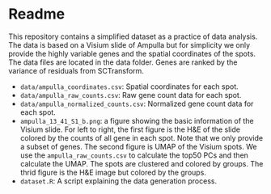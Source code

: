 # Readme
This repository contains a simplified dataset as a practice of data analysis. The data is based on a Visium slide of Ampulla but for simplicity we only provide the highly variable genes and the spatial coordinates of the spots. The data files are located in the data folder. Genes are ranked by the variance of residuals from SCTransform.

- `data/ampulla_coordinates.csv`: Spatial coordinates for each spot.
- `data/ampulla_raw_counts.csv`: Raw gene count data for each spot.
- `data/ampulla_normalized_counts.csv`:  Normalized gene count data for each spot.
- `ampulla_13_41_S1_b.png`: a figure showing the basic information of the Visium slide. For left to right, the first figure is the H&E of the slide colored by the counts of all gene in each spot. Note that we only provide a subset of genes. The second figure is UMAP of the Visium spots. We use the `ampulla_raw_counts.csv` to calculate the top50 PCs and then calculate the UMAP. The spots are clustered and colored by groups. The thrid figure is the H&E image but colored by the groups.
- `dataset.R`: A script explaining the data generation process.
